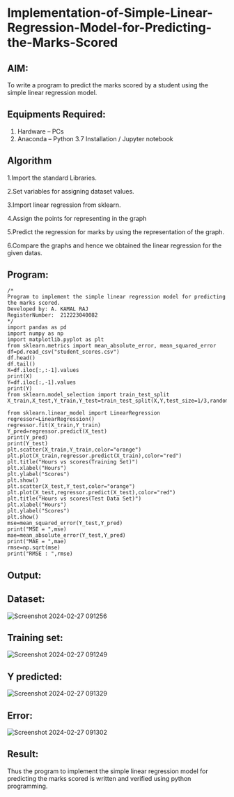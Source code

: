 # Implementation-of-Simple-Linear-Regression-Model-for-Predicting-the-Marks-Scored

## AIM:
To write a program to predict the marks scored by a student using the simple linear regression model.

## Equipments Required:
1. Hardware – PCs
2. Anaconda – Python 3.7 Installation / Jupyter notebook

## Algorithm

1.Import the standard Libraries.

2.Set variables for assigning dataset values.

3.Import linear regression from sklearn.

4.Assign the points for representing in the graph

5.Predict the regression for marks by using the representation of the graph.

6.Compare the graphs and hence we obtained the linear regression for the given datas.


## Program:
```
/*
Program to implement the simple linear regression model for predicting the marks scored.
Developed by: A. KAMAL RAJ
RegisterNumber:  212223040082
*/
import pandas as pd
import numpy as np
import matplotlib.pyplot as plt
from sklearn.metrics import mean_absolute_error, mean_squared_error
df=pd.read_csv("student_scores.csv")
df.head()
df.tail()
X=df.iloc[:,:-1].values
print(X)
Y=df.iloc[:,-1].values
print(Y)
from sklearn.model_selection import train_test_split
X_train,X_test,Y_train,Y_test=train_test_split(X,Y,test_size=1/3,random_state=0)

from sklearn.linear_model import LinearRegression
regressor=LinearRegression()
regressor.fit(X_train,Y_train)
Y_pred=regressor.predict(X_test)
print(Y_pred)
print(Y_test)
plt.scatter(X_train,Y_train,color="orange")
plt.plot(X_train,regressor.predict(X_train),color="red")
plt.title("Hours vs scores(Training Set)")
plt.xlabel("Hours")
plt.ylabel("Scores")
plt.show()
plt.scatter(X_test,Y_test,color="orange")
plt.plot(X_test,regressor.predict(X_test),color="red")
plt.title("Hours vs scores(Test Data Set)")
plt.xlabel("Hours")
plt.ylabel("Scores")
plt.show()
mse=mean_squared_error(Y_test,Y_pred)
print("MSE = ",mse)
mae=mean_absolute_error(Y_test,Y_pred)
print("MAE = ",mae)
rmse=np.sqrt(mse)
print("RMSE : ",rmse)
```

## Output:
## Dataset:
![Screenshot 2024-02-27 091256](https://github.com/Kamal-Raj-A/Implementation-of-Simple-Linear-Regression-Model-for-Predicting-the-Marks-Scored/assets/145742556/ebb9d4dd-30cb-4c67-b4a8-bdbd99a95a58)
## Training set:
![Screenshot 2024-02-27 091249](https://github.com/Kamal-Raj-A/Implementation-of-Simple-Linear-Regression-Model-for-Predicting-the-Marks-Scored/assets/145742556/2b4dea9c-c228-49fd-b431-968b35069728)
## Y predicted:
![Screenshot 2024-02-27 091329](https://github.com/Kamal-Raj-A/Implementation-of-Simple-Linear-Regression-Model-for-Predicting-the-Marks-Scored/assets/145742556/2e68e69d-300a-44d3-9a76-c47e81df756c)
## Error:
![Screenshot 2024-02-27 091302](https://github.com/Kamal-Raj-A/Implementation-of-Simple-Linear-Regression-Model-for-Predicting-the-Marks-Scored/assets/145742556/82c301d2-859f-4b90-a9b1-d1befc4d366d)



## Result:
Thus the program to implement the simple linear regression model for predicting the marks scored is written and verified using python programming.
